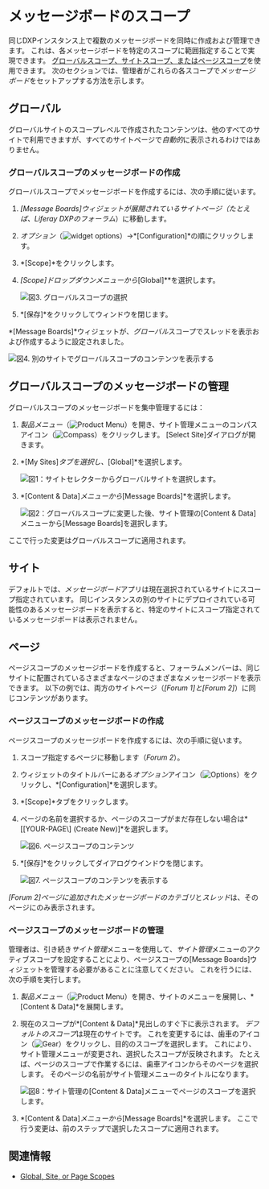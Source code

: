 # メッセージボードのスコープ

同じDXPインスタンス上で複数のメッセージボードを同時に作成および管理できます。 これは、各メッセージボードを特定のスコープに範囲指定することで実現できます。 [グローバルスコープ、サイトスコープ、またはページスコープ](https://help.liferay.com/hc/articles/360028819992-Widget-Scope)を使用できます。 次のセクションでは、管理者がこれらの各スコープで*メッセージボード*をセットアップする方法を示します。

## グローバル

グローバルサイトのスコープレベルで作成されたコンテンツは、他のすべてのサイトで利用できますが、すべてのサイトページで*自動的*に表示されるわけではありません。

### グローバルスコープのメッセージボードの作成

グローバルスコープでメッセージボードを作成するには、次の手順に従います。

1.  *[Message Boards]*ウィジェットが展開されているサイトページ（たとえば、*Liferay DXP*の*フォーラム*）に移動します。

2.  *オプション*（![widget options](../../../images/icon-widget-options.png)）→*[Configuration]*の順にクリックします。

3.  *[Scope]*をクリックします。

4.  *[Scope]*ドロップダウンメニューから**[Global]**を選択します。

    ![図3. グローバルスコープの選択](./scoping-your-message-boards/images/07.png)

5.  *[保存]*をクリックしてウィンドウを閉じます。

*[Message Boards]*ウィジェットが、*グローバル*スコープでスレッドを表示および作成するように設定されました。

![図4. 別のサイトでグローバルスコープのコンテンツを表示する](./scoping-your-message-boards/images/08.png)

## グローバルスコープのメッセージボードの管理

グローバルスコープのメッセージボードを集中管理するには：

1.  *製品メニュー*（![Product Menu](../../../images/icon-product-menu.png)）を開き、サイト管理メニューのコンパスアイコン（![Compass](../../../images/icon-compass.png)）をクリックします。 [Select Site]ダイアログが開きます。

2.  *[My Sites]*タブを選択し、*[Global]*を選択します。

    ![図1：サイトセレクターからグローバルサイトを選択します。](./scoping-your-message-boards/images/01.png)

3.  *[Content & Data]*メニューから*[Message Boards]*を選択します。

    ![図2：グローバルスコープに変更した後、サイト管理の[Content & Data]メニューから[Message Boards]を選択します。](./scoping-your-message-boards/images/02.png)

ここで行った変更はグローバルスコープに適用されます。

## サイト

デフォルトでは、*メッセージボード*アプリは現在選択されているサイトにスコープ指定されています。 同じインスタンスの別のサイトにデプロイされている可能性のあるメッセージボードを表示すると、特定のサイトにスコープ指定されているメッセージボードは表示されません。

## ページ

ページスコープのメッセージボードを作成すると、フォーラムメンバーは、同じサイトに配置されているさまざまなページのさまざまなメッセージボードを表示できます。 以下の例では、両方のサイトページ（*[Forum 1]*と*[Forum 2]*）に同じコンテンツがあります。

<!-- ![Figure 5: Viewing site-scoped content](./scoping-your-message-boards/images/03.png) -->

### ページスコープのメッセージボードの作成

ページスコープのメッセージボードを作成するには、次の手順に従います。

1.  スコープ指定するページに移動します（*Forum 2*）。

2.  ウィジェットのタイトルバーにある*オプション*アイコン（![Options](../../../images/icon-widget-options.png)）をクリックし、*[Configuration]*を選択します。

3.  *[Scope]*タブをクリックします。

4.  ページの名前を選択するか、ページのスコープがまだ存在しない場合は*\[\[YOUR-PAGE\\] (Create New)]*を選択します。

    ![図6. ページスコープのコンテンツ](./scoping-your-message-boards/images/04.png)

5.  *[保存]*をクリックしてダイアログウインドウを閉じます。

    ![図7. ページスコープのコンテンツを表示する](./scoping-your-message-boards/images/05.png)

*[Forum 2]*ページに追加された*メッセージボードのカテゴリ*と*スレッド*は、そのページにのみ表示されます。

### ページスコープのメッセージボードの管理

管理者は、引き続き*サイト管理*メニューを使用して、*サイト管理*メニューのアクティブスコープを設定することにより、ページスコープの[Message Boards]ウィジェットを管理する必要があることに注意してください。 これを行うには、次の手順を実行します。

1.  *製品メニュー*（![Product Menu](../../../images/icon-product-menu.png)）を開き、サイトのメニューを展開し、*[Content & Data]*を展開します。

2.  現在のスコープが*[Content & Data]*見出しのすぐ下に表示されます。 *デフォルトのスコープ*は現在のサイトです。 これを変更するには、歯車のアイコン（![Gear](../../../images/icon-control-menu-gear.png)）をクリックし、目的のスコープを選択します。 これにより、サイト管理メニューが変更され、選択したスコープが反映されます。 たとえば、ページのスコープで作業するには、歯車アイコンからそのページを選択します。 そのページの名前がサイト管理メニューのタイトルになります。

    ![図8：サイト管理の[Content & Data]メニューでページのスコープを選択します。](./scoping-your-message-boards/images/06.png)

3.  *[Content & Data]*メニューから*[Message Boards]*を選択します。 ここで行う変更は、前のステップで選択したスコープに適用されます。

## 関連情報

  - [Global, Site, or Page Scopes](https://help.liferay.com/hc/articles/360028819992-Widget-Scope)
